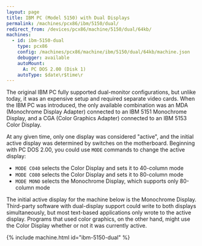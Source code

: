 ```yaml
---
layout: page
title: IBM PC (Model 5150) with Dual Displays
permalink: /machines/pcx86/ibm/5150/dual/
redirect_from: /devices/pcx86/machine/5150/dual/64kb/
machines:
  - id: ibm-5150-dual
    type: pcx86
    config: /machines/pcx86/machine/ibm/5150/dual/64kb/machine.json
    debugger: available
    autoMount:
      A: PC DOS 2.00 (Disk 1)
    autoType: $date\r$time\r
---
```


The original IBM PC fully supported dual-monitor configurations, but unlike today, it was an expensive setup and required
separate video cards.  When the IBM PC was introduced, the only available combination was an MDA (Monochrome Display Adapter)
connected to an IBM 5151 Monochrome Display, and a CGA (Color Graphics Adapter) connected to an IBM 5153 Color Display.

At any given time, only one display was considered "active", and the initial active display was determined by switches on the
motherboard.  Beginning with PC DOS 2.00, you could use `MODE` commands to change the active display:

- `MODE CO40` selects the Color Display and sets it to 40-column mode
- `MODE CO80` selects the Color Display and sets it to 80-column mode
- `MODE MONO` selects the Monochrome Display, which supports only 80-column mode

The initial active display for the machine below is the Monochrome Display.  Third-party software with dual-display 
support could write to both displays simultaneously, but most text-based applications only wrote to the active display.
Programs that used color graphics, on the other hand, might use the Color Display whether or not it was currently
active.

{% include machine.html id="ibm-5150-dual" %}
